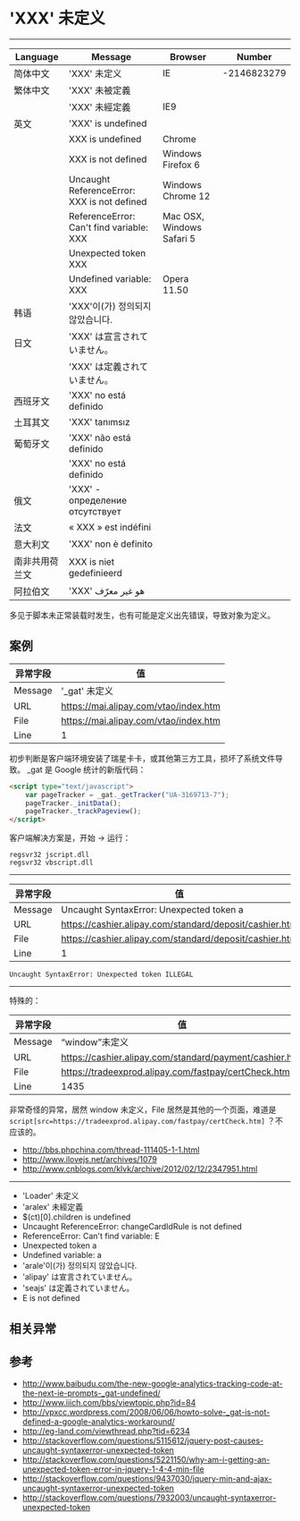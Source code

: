 
# 'XXX' 未定义

----

| Language       | Message                                               | Browser                   | Number      |
|----------------|-------------------------------------------------------|---------------------------|-------------|
| 简体中文       | 'XXX' 未定义                                          | IE                        | -2146823279 |
| 繁体中文       | 'XXX' 未被定義                                        |                           |             |
|                | 'XXX' 未經定義                                        | IE9                       |             |
| 英文           | 'XXX' is undefined                                    |                           |             |
|                | XXX is undefined                                      | Chrome                    |             |
|                | XXX is not defined                                    | Windows Firefox 6         |             |
|                | Uncaught ReferenceError: XXX is not defined           | Windows Chrome 12         |             |
|                | ReferenceError: Can't find variable: XXX              | Mac OSX, Windows Safari 5 |             |
|                | Unexpected token XXX                                  |                           |             |
|                | Undefined variable: XXX                               | Opera 11.50               |             |
| 韩语           | 'XXX'이(가) 정의되지 않았습니다.                      |                           |             |
| 日文           | 'XXX' は宣言されていません。                          |                           |             |
|                | 'XXX' は定義されていません。                          |                           |             |
| 西班牙文       | 'XXX' no está definido                               |                           |             |
| 土耳其文       | 'XXX' tanımsız                                      |                           |             |
| 葡萄牙文       | 'XXX' não está definido                              |                           |             |
|                | 'XXX' no está definido                               |                           |             |
| 俄文           | 'XXX' - определение отсутствует |                           |             |
| 法文           | « XXX » est indéfini                                 |                           |             |
| 意大利文       | 'XXX' non è definito                                 |                           |             |
| 南非共用荷兰文 | XXX is niet gedefinieerd                              |                           |             |
| 阿拉伯文       | 'XXX' هو غير معرّف                                     |                           |             |


多见于脚本未正常装载时发生，也有可能是定义出先错误，导致对象为定义。

## 案例

| 异常字段 | 值                                    |
|----------|---------------------------------------|
| Message  | '_gat' 未定义                         |
| URL      | https://mai.alipay.com/vtao/index.htm |
| File     | https://mai.alipay.com/vtao/index.htm |
| Line     | 1                                     |

初步判断是客户端环境安装了瑞星卡卡，或其他第三方工具，损坏了系统文件导致。
_gat 是 Google 统计的新版代码：

```html
<script type="text/javascript">
    var pageTracker = _gat._getTracker("UA-3169713-7");
    pageTracker._initData();
    pageTracker._trackPageview();
</script>
```

客户端解决方案是，开始 -> 运行：

```
regsvr32 jscript.dll
regsvr32 vbscript.dll
```

----

| 异常字段 | 值                                                      |
|----------|---------------------------------------------------------|
| Message  | Uncaught SyntaxError: Unexpected token a                |
| URL      | https://cashier.alipay.com/standard/deposit/cashier.htm |
| File     | https://cashier.alipay.com/standard/deposit/cashier.htm |
| Line     | 1                                                       |

```
Uncaught SyntaxError: Unexpected token ILLEGAL
```

----

特殊的：

| 异常字段 | 值                                                      |
|----------|---------------------------------------------------------|
| Message  | “window”未定义                                        |
| URL      | https://cashier.alipay.com/standard/payment/cashier.htm |
| File     | https://tradeexprod.alipay.com/fastpay/certCheck.htm    |
| Line     | 1435                                                    |

非常奇怪的异常，居然 window 未定义，File 居然是其他的一个页面，难道是
`script[src=https://tradeexprod.alipay.com/fastpay/certCheck.htm]` ？不应该的。

* http://bbs.phpchina.com/thread-111405-1-1.html
* http://www.ilovejs.net/archives/1079
* http://www.cnblogs.com/klvk/archive/2012/02/12/2347951.html

----

* 'Loader' 未定义
* 'aralex' 未經定義
* $(ct)[0].children is undefined
* Uncaught ReferenceError: changeCardIdRule is not defined
* ReferenceError: Can't find variable: E
* Unexpected token a
* Undefined variable: a
* 'arale'이(가) 정의되지 않았습니다.
* 'alipay' は宣言されていません。
* 'seajs' は定義されていません。
* E is not defined


## 相关异常


## 参考

* http://www.baibudu.com/the-new-google-analytics-tracking-code-at-the-next-ie-prompts-_gat-undefined/
* http://www.iiich.com/bbs/viewtopic.php?id=84
* http://vpxcc.wordpress.com/2008/06/06/howto-solve-_gat-is-not-defined-a-google-analytics-workaround/
* http://eg-land.com/viewthread.php?tid=6234
* http://stackoverflow.com/questions/5115612/jquery-post-causes-uncaught-syntaxerror-unexpected-token
* http://stackoverflow.com/questions/5221150/why-am-i-getting-an-unexpected-token-error-in-jquery-1-4-4-min-file
* http://stackoverflow.com/questions/9437030/jquery-min-and-ajax-uncaught-syntaxerror-unexpected-token
* http://stackoverflow.com/questions/7932003/uncaught-syntaxerror-unexpected-token
